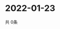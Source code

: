 # 2022-01-23
  共 0条

  <!-- BEGIN -->
  <!-- 最后更新时间Sun Jan 23 2022 23:03:05 GMT+0000 (Coordinated Universal Time) -->
  
  <!-- END -->
  
  